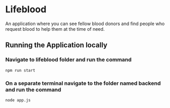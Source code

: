 # Lifeblood
An application where you can see fellow blood donors and find people who request blood to help them at the time of need. 

## Running the Application locally
  ### Navigate to lifeblood folder and run the command
  ``npm run start``
  ### On a separate terminal navigate to the folder named backend and run the command
  ``node app.js``
 
